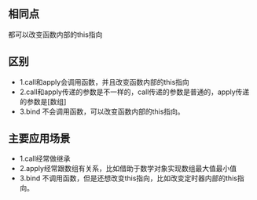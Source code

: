 ## 相同点

都可以改变函数内部的this指向

## 区别
- 1.call和apply会调用函数，并且改变函数内部的this指向
- 2.call和apply传递的参数是不一样的，call传递的参数是普通的，apply传递的参数是[数组]
- 3.bind 不会调用函数，可以改变函数内部的this指向。

## 主要应用场景

- 1.call经常做继承
- 2.apply经常跟数组有关系，比如借助于数学对象实现数组最大值最小值
- 3.bind 不调用函数，但是还想改变this指向，比如改变定时器内部的this指向。